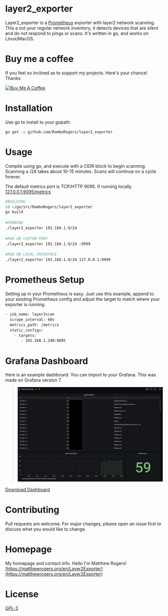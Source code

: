 # layer2_exporter

Layer2_exporter is a [Prometheus](https://prometheus.io) exporter with layer2 network scanning.  This a not your regular network inventory, it detects devices that are silent and do not respond to pings or scans. It's written in go, and works on Linux/MacOS.

# Buy me a coffee
If you feel so inclined as to support my projects. Here's your chance! Thanks 

<a href="https://www.buymeacoffee.com/matthewrogers" target="_blank"><img src="https://www.buymeacoffee.com/assets/img/custom_images/orange_img.png" alt="Buy Me A Coffee" style="height: auto !important;width: auto !important;" ></a>

# Installation

Use go to install to your gopath.

```bash
go get -u github.com/RamboRogers/layer2_exporter 
```

# Usage
Compile using go, and execute with a CIDR block to begin scanning.  Scanning a /24 takes about 10-15 minutes. Scans will continue on a cycle forever. 

The default metrics port is TCP/HTTP 9095.  If running locally [127.0.0.1:9095/metrics](127.0.0.1:9095/metrics)
```bash
#BUILDING
cd ~/go/src/RamboRogers/layer2_exporter
go build

#RUNNING
./layer2_exporter 192.168.1.0/24

#RUN ON CUSTOM PORT
./layer2_exporter 192.168.1.0/24 :9999

#RUN ON LOCAL INTERFACE
./layer2_exporter 192.168.1.0/24 127.0.0.1:9999
```
# Prometheus Setup
Setting up in your Prometheus is easy. Just use this example, append to your existing Prometheus config and adjust the target to match where your exporter is running.

```bash
- job_name: layer2scan
  scrape_interval: 60s
  metrics_path: /metrics
  static_configs:
    - targets:
       - 192.168.1.240:9095
```


# Grafana Dashboard
Here is an example dashboard. You can import to your Grafana. This was made on Grafana version 7.
>![Example Dashboard](ExampleGrafana.png)

[Download Dashboard](grafana/Layer2Discovery-Example.json)

# Contributing
Pull requests are welcome. For major changes, please open an issue first to discuss what you would like to change.

# Homepage
My homepage and contact info. Hello I'm Matthew Rogers!
[https://matthewrogers.org/en/Layer2Exporter](https://matthewrogers.org/en/Layer2Exporter)

# License
[GPL-3](https://choosealicense.com/licenses/gpl-3.0/)